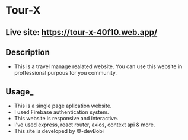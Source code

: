 # Tour-X
## Live site: https://tour-x-40f10.web.app/
## Description
- This is a travel manage realated website. You can use this website in proffessional purpous for you community.

## Usage_
- This is a single page aplication website.
- I used Firebase authentication system.
- This website is responsive and interactive.
- I've used express, react router, axios, context api & more.
- This site is developed by ©-devBobi